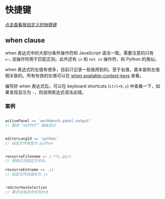 # 快捷键

[点击查看我自定义的快捷键](https://github.com/Linhieng/vs-keymap/blob/main/src/keybindings.jsonc)

## when clause

when 表达式中的大部分条件操作符和 JavaScript 语法一致。需要注意的只有 `=~`, 该操作符用于匹配正则。此外还有 `in` 和 `not in` 操作符，和 Python 的类似。

when 表达式的左值有很多，目前只记录一些我用到的。至于右值，基本是和左值相关联的。所有有效的左值可以在 [when available-context-keys] 查看。

编写好 when 表达式后，可以在 keyboard shortcuts (`ctrl+k,s`) 中查看一下，如果发现显示为 `-`，则说明表达式语法出错。

### 案例

```js

activePanel == 'workbench.panel.output'
// 要求 “OUTPUT” 面板显示


editorLangId == 'python'
// 指定文件类型为 python


resourceFilename =~ /.*\\.py/i
// 使用正则指定文件名。

resourceExtname == .js
// 指定文件后缀名为 js


!editorHasSelection
// 要求没有选中任何文本
```


[when available-context-keys]: https://code.visualstudio.com/api/references/when-clause-contexts#available-context-keys
